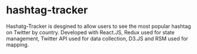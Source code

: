 # hashtag-tracker
Hashatg-Tracker is desgined to allow users to see the most popular hashtag on Twitter by country. Developed with React.JS, Redux used for state management, Twitter API used for data collection, D3.JS and RSM used for mapping.
